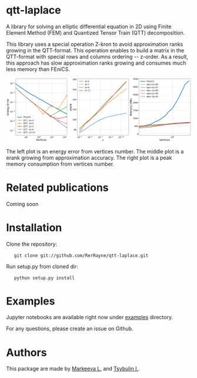 qtt-laplace
===========
A library for solving an elliptic differential equation in 2D using Finite Element Method (FEM) and Quantized Tensor Train (QTT) decomposition.

This library uses a special operation Z-kron to avoid approximation ranks growing in the QTT-format. 
This operation enables to build a matrix in the QTT-format with special rows and columns ordering -- z-order. 
As a result, this approach has slow approximation ranks growing and consumes much less memory than FEniCS. 

![qtt-laplace bench](img/bench.jpg)

The left plot is an energy error from vertices number. 
The middle plot is a erank growing from approximation accuracy. 
The right plot is a peak memory consumption from vertices number.

Related publications
=====================
Coming soon

Installation
============
Clone the repository:

```
   git clone git://github.com/RerRayne/qtt-laplace.git
```

Run setup.py from cloned dir:

```
   python setup.py install
```

Examples
==========================

Jupyter notebooks are available right now under [examples](examples/) directory.

For any questions, please create an issue on Github.

Authors
=======

This package are made by [Markeeva L.](https://github.com/RerRayne) and [Tsybulin I.](https://github.com/uranix).
